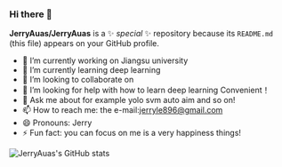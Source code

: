 ### Hi there 👋


**JerryAuas/JerryAuas** is a ✨ _special_ ✨ repository because its `README.md` (this file) appears on your GitHub profile.

- 🔭 I’m currently working on Jiangsu university
- 🌱 I’m currently learning deep learning
- 👯 I’m looking to collaborate on
- 🤔 I’m looking for help with how to learn deep learning Convenient！
- 💬 Ask me about for example yolo svm auto aim and so on!
- 📫 How to reach me: the e-mail:jerryle896@gmail.com
- 😄 Pronouns: Jerry
- ⚡ Fun fact: you can focus on me is a very happiness things!

![JerryAuas's GitHub stats](https://github-readme-stats.vercel.app/api?username=JerryAuas&count_private=true&theme=github_dark)
